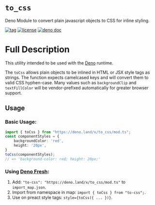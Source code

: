 # `to_css`
Deno Module to convert plain javascript objects to CSS for inline styling.

[![tag](https://img.shields.io/github/tag/brandoncapecci/to-css.svg)](https://github.com/brandoncapecci/to-css)
[![license](https://img.shields.io/github/license/brandoncapecci/to-css.svg)](https://github.com/brandoncapecci/to-css)
[![deno doc](https://doc.deno.land/badge.svg)](https://doc.deno.land/https/deno.land/x/csv/mod.ts)

# Full Description 

This utility intended to be used with the [Deno](https://deno.land/) runtime.

The `toCss` allows plain objects to be inlined in HTML or JSX style tags as strings. The function expects camelcased keys and will convert them to valid CSS hyphen-case. Many values such as `backgroundClip` and `textFillColor` will be vendor-prefixed automatically for greater browser support.

## Usage

### Basic Usage:
```ts
import { toCss } from "https://deno.land/x/to_css/mod.ts";
const componentStyles = {
    backgroundColor: 'red',
    height: '20px',
}
toCss(componentStyles);
// => 'background-color: red; height: 20px;'
```

### Using [Deno Fresh](https://fresh.deno.dev/):
1. Add: `"to-css": "https://deno.land/x/to_css/mod.ts"` to `import_map.json`.
2. Import from namespace in map: `import { toCss } from "to-css";`.
3. Use on preact style tags: `style={toCss({ ... })}`.



